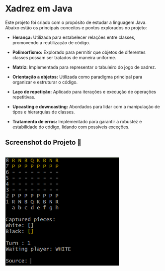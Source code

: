 # Xadrez em Java

Este projeto foi criado com o propósito de estudar a linguagem Java. Abaixo estão os principais conceitos e pontos explorados no projeto:

- **Herança:** Utilizada para estabelecer relações entre classes, promovendo a reutilização de código.

- **Polimorfismo:** Explorado para permitir que objetos de diferentes classes possam ser tratados de maneira uniforme.

- **Matriz:** Implementada para representar o tabuleiro do jogo de xadrez.

- **Orientação a objetos:** Utilizada como paradigma principal para organizar e estruturar o código.

- **Laço de repetição:** Aplicado para iterações e execução de operações repetitivas.

- **Upcasting e downcasting:** Abordados para lidar com a manipulação de tipos e hierarquias de classes.

- **Tratamento de erros:** Implementado para garantir a robustez e estabilidade do código, lidando com possíveis exceções.

<h2>Screenshot do Projeto 📸</h2>
<br>
<img src='https://github.com/MateusBegosso/chess-java/blob/main/image.jpg'/>
